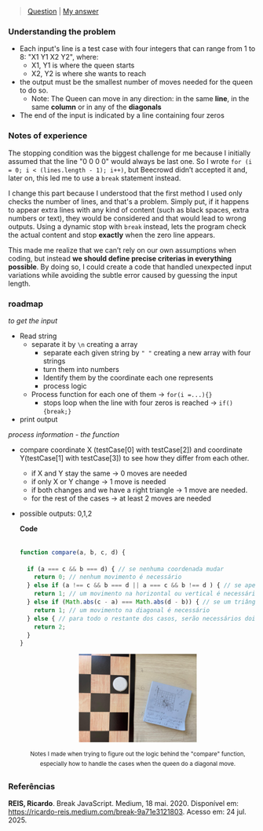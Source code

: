 >[Question](https://resources.beecrowd.com/repository/UOJ_1087_en.html) | [My answer](https://github.com/deborangueira/caderno/blob/main/exercicios/1087/script1087.js)

### Understanding the problem 

- Each input's line is a test case with four integers that can range from 1 to 8: "X1 Y1 X2 Y2", where:
    - X1, Y1 is where the queen starts
    - X2, Y2 is where she wants to reach
- the output must be the smallest number of moves needed for the queen to do so.
    - Note: The Queen can move in any direction: in the same **line**, in the same **column** or in any of the **diagonals**
- The end of the input is indicated by a line containing four zeros



### Notes of experience

The stopping condition was the biggest challenge for me because I initially assumed that the line "0 0 0 0" would always be last one. So I wrote `for (i = 0; i < (lines.length - 1); i++)`, but Beecrowd didn’t accepted it and, later on, this led me to use a `break` statement instead.

I change this part because I understood that the first method I used only checks the number of lines, and that's a problem. Simply put, if it happens to appear extra lines with any kind of content (such as black spaces, extra numbers or text), they would be considered and that would lead to wrong outputs. Using a dynamic stop with `break` instead, lets the program check the actual content and stop **exactly** when the zero line appears. 

This made me realize that we can’t rely on our own assumptions when coding, but instead **we should define precise criterias in everything possible**. By doing so, I could create a code that handled unexpected input variations while avoiding the subtle error caused by guessing the input length.

### roadmap

*to get the input*
- Read string
    - separate it by `\n` creating a array  
        - separate each given string by `" "` creating a new array with four strings
        - turn them into numbers
        - Identify them by the coordinate each one represents
        - process logic
    - Process function for each one of them -> `for(i =...){}`
        - stops loop when the line with four zeros is reached -> `if(){break;}`
- print output

*process information - the function*
- compare coordinate X (testCase[0] with testCase[2]) and coordinate Y(testCase[1] with testCase[3]) to see how they differ from each other.
    - if X and Y stay the same -> 0 moves are needed
    - if only X or Y change -> 1 move is needed
    - if both changes and we have a right triangle -> 1 move are needed.
    - for the rest of the cases -> at least 2 moves are needed 
- possible outputs: 0,1,2

  **Code**

    ```Javascript

    function compare(a, b, c, d) {

      if (a === c && b === d) { // se nenhuma coordenada mudar
        return 0; // nenhum movimento é necessário
      } else if (a !== c && b === d || a === c && b !== d ) { // se apenas uma coordenada mudar (respectivamente x, ou y)
        return 1; // um movimento na horizontal ou vertical é necessário
      } else if (Math.abs(c - a) === Math.abs(d - b)) { // se um triângulo retângulo se formar (catetos iguais)-> apliquei módulo na operação com o Math.abs()
        return 1; // um movimento na diagonal é necessário
      } else { // para todo o restante dos casos, serão necessários dois movimentos **no mínimo**
        return 2;
      }
    }
    ```

    <div align = 'center'>
    <img src = '../assets/notes1087.jpeg' style="width: 50%;">

    <sup>Notes I made when trying to figure out the logic behind the "compare" function, especially how to handle the cases when the queen do a diagonal move.</sup>
    </div>


### Referências

**REIS, Ricardo**. Break JavaScript. Medium, 18 mai. 2020. Disponível em: https://ricardo-reis.medium.com/break-9a71e3121803. Acesso em: 24 jul. 2025.